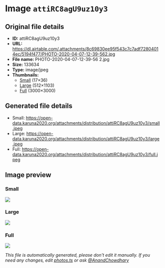 # Image `attiRC8agU9uz10y3`

## Original file details

- **ID:** attiRC8agU9uz10y3
- **URL:** https://dl.airtable.com/.attachments/8c69830ee95f543c7c7adf72804014ec/5194f477/PHOTO-2020-04-07-12-39-562.jpg
- **File name:** PHOTO-2020-04-07-12-39-56 2.jpg
- **Size:** 133634
- **Type:** image/jpeg
- **Thumbnails:**
  - [Small](https://dl.airtable.com/.attachmentThumbnails/80d58e1fbd213af5288f818805278c83/d44bf7fe) (17×36)
  - [Large](https://dl.airtable.com/.attachmentThumbnails/e802bc2044ab764bd9608ebfde43efb1/434605e9) (512×1103)
  - [Full](https://dl.airtable.com/.attachmentThumbnails/c4beb4969e928c09607130ff86a6f7ce/228229ed) (3000×3000)

## Generated file details

- Small: https://open-data.karuna2020.org/attachments/distribution/attiRC8agU9uz10y3/small.jpeg
- Large: https://open-data.karuna2020.org/attachments/distribution/attiRC8agU9uz10y3/large.jpeg
- Full: https://open-data.karuna2020.org/attachments/distribution/attiRC8agU9uz10y3/full.jpeg

## Image preview

### Small

![](https://open-data.karuna2020.org/attachments/distribution/attiRC8agU9uz10y3/small.jpeg)

### Large

![](https://open-data.karuna2020.org/attachments/distribution/attiRC8agU9uz10y3/large.jpeg)

### Full

![](https://open-data.karuna2020.org/attachments/distribution/attiRC8agU9uz10y3/full.jpeg)

_This file is automatically generated, please don't edit it manually. If you need any changes, edit [photos.ts](/photos.ts) or ask [@AnandChowdhary](https://github.com/AnandChowdhary)_

